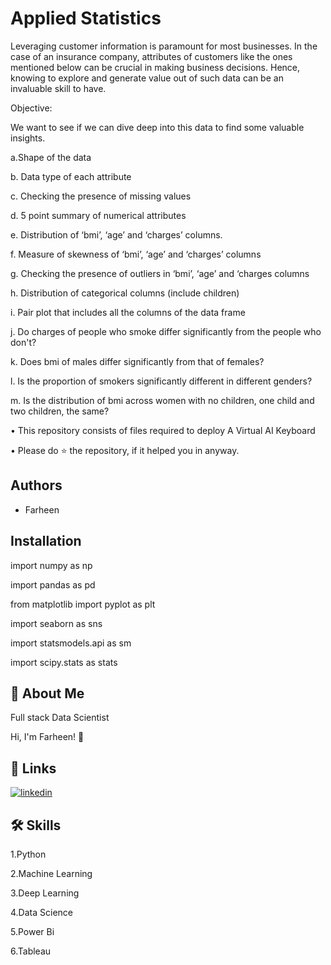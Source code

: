 
# Applied Statistics

Leveraging customer information is paramount for most businesses. In the case of an insurance company, attributes of customers like the ones mentioned below can be crucial in making business decisions. Hence, knowing to explore and generate value out of such data can be an invaluable skill to have.

Objective:

We want to see if we can dive deep into this data to find some valuable insights.

a.Shape of the data

b. Data type of each attribute

c. Checking the presence of missing values

d. 5 point summary of numerical attributes

e. Distribution of ‘bmi’, ‘age’ and ‘charges’ columns.

f. Measure of skewness of ‘bmi’, ‘age’ and ‘charges’ columns

g. Checking the presence of outliers in ‘bmi’, ‘age’ and ‘charges columns

h. Distribution of categorical columns (include children)

i. Pair plot that includes all the columns of the data frame

j. Do charges of people who smoke differ significantly from the people who don't?

k. Does bmi of males differ significantly from that of females?

l. Is the proportion of smokers significantly different in different genders?

m. Is the distribution of bmi across women with no children, one child and two children, the same?



• This repository consists of files required to deploy A Virtual AI Keyboard

• Please do ⭐ the repository, if it helped you in anyway.
## Authors

- Farheen


## Installation

import numpy as np

import pandas as pd

from matplotlib import pyplot as plt

import seaborn as sns

import statsmodels.api as sm

import scipy.stats as stats








## 🚀 About Me
Full stack Data Scientist

Hi, I'm Farheen! 👋


## 🔗 Links
[![linkedin](https://img.shields.io/badge/linkedin-0A66C2?style=for-the-badge&logo=linkedin&logoColor=white)](https://www.linkedin.com/in/farheen-shaukat-83a7b9b6)


## 🛠 Skills
1.Python

2.Machine Learning

3.Deep Learning

4.Data Science

5.Power Bi

6.Tableau

